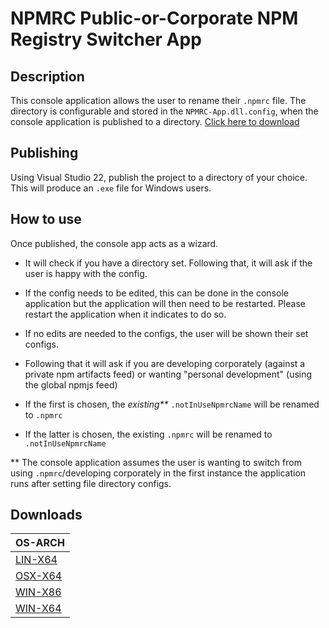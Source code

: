# NPMRC Public-or-Corporate NPM Registry Switcher App

## Description

This console application allows the user to rename their `.npmrc` file. The directory is configurable and stored in the `NPMRC-App.dll.config`, when the console application is published to a directory.
[Click here to download](/nathanmillar16/NPMRC-Public-or-Corporate-NPM-Registry-Switcher-App#downloads)

## Publishing

Using Visual Studio 22, publish the project to a directory of your choice. This will produce an `.exe` file for Windows users.

## How to use

Once published, the console app acts as a wizard.

- It will check if you have a directory set. Following that, it will ask if the user is happy with the config.
- If the config needs to be edited, this can be done in the console application but the application will then need to be restarted. Please restart the application when it indicates to do so.

- If no edits are needed to the configs, the user will be shown their set configs.
- Following that it will ask if you are developing corporately (against a private npm artifacts feed) or wanting "personal development" (using the global npmjs feed)
- If the first is chosen, the _existing\*\*_ `.notInUseNpmrcName` will be renamed to `.npmrc`
- If the latter is chosen, the existing `.npmrc` will be renamed to `.notInUseNpmrcName`

\*\* The console application assumes the user is wanting to switch from using `.npmrc`/developing corporately in the first instance the application runs after setting file directory configs.

## Downloads

| OS-ARCH                                                                                                                            |
| ---------------------------------------------------------------------------------------------------------------------------------- |
| [LIN-X64](https://github.com/nathanmillar16/NPMRC-Public-or-Corporate-NPM-Registry-Switcher-App/blob/master/Downloads/LIN-X64.zip) |
| [OSX-X64](https://github.com/nathanmillar16/NPMRC-Public-or-Corporate-NPM-Registry-Switcher-App/blob/master/Downloads/OSX-X64.zip) |
| [WIN-X86](https://github.com/nathanmillar16/NPMRC-Public-or-Corporate-NPM-Registry-Switcher-App/blob/master/Downloads/WIN-X86.zip) |
| [WIN-X64](https://github.com/nathanmillar16/NPMRC-Public-or-Corporate-NPM-Registry-Switcher-App/blob/master/Downloads/WIN-X64.zip) |
